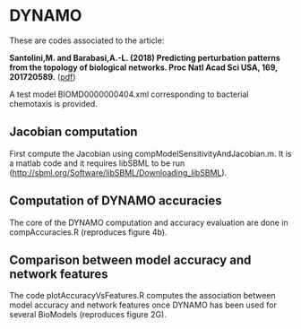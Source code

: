 # DYNAMO

These are codes associated to the article: 

**Santolini,M. and Barabasi,A.-L. (2018) Predicting perturbation patterns from the topology of biological networks. Proc Natl Acad Sci USA, 169, 201720589.** ([pdf](https://marcsantolini.files.wordpress.com/2018/06/1720589115-full.pdf))

A test model BIOMD0000000404.xml corresponding to bacterial chemotaxis is provided. 

## Jacobian computation
First compute the Jacobian using compModelSensitivityAndJacobian.m. It is a matlab code and it requires libSBML to be run (http://sbml.org/Software/libSBML/Downloading_libSBML).

## Computation of DYNAMO accuracies
The core of the DYNAMO computation and accuracy evaluation are done in compAccuracies.R (reproduces figure 4b). 

## Comparison between model accuracy and network features
The code plotAccuracyVsFeatures.R computes the association between model accuracy and network features once DYNAMO has been used for several BioModels (reproduces figure 2G). 



